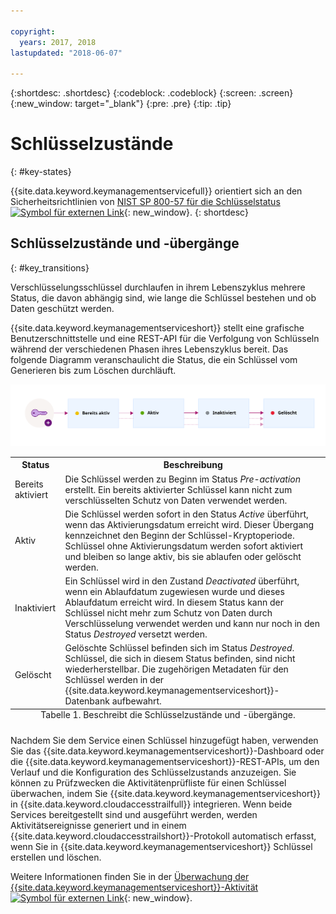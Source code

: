 ```yaml
---

copyright:
  years: 2017, 2018
lastupdated: "2018-06-07"

---
```


{:shortdesc: .shortdesc}
{:codeblock: .codeblock}
{:screen: .screen}
{:new_window: target="_blank"}
{:pre: .pre}
{:tip: .tip}

# Schlüsselzustände
{: #key-states}

{{site.data.keyword.keymanagementservicefull}} orientiert sich an den Sicherheitsrichtlinien von [NIST SP 800-57 für die Schlüsselstatus ![Symbol für externen Link](../../../icons/launch-glyph.svg "Symbol für externen Link")](http://nvlpubs.nist.gov/nistpubs/SpecialPublications/NIST.SP.800-57pt1r4.pdf){: new_window}.
{: shortdesc}

## Schlüsselzustände und -übergänge
{: #key_transitions}

Verschlüsselungsschlüssel durchlaufen in ihrem Lebenszyklus mehrere Status, die davon abhängig sind, wie lange die Schlüssel bestehen und ob Daten geschützt werden. 

{{site.data.keyword.keymanagementserviceshort}} stellt eine grafische Benutzerschnittstelle und eine REST-API für die Verfolgung von Schlüsseln während der verschiedenen Phasen ihres Lebenszyklus bereit. Das folgende Diagramm veranschaulicht die Status, die ein Schlüssel vom Generieren bis zum Löschen durchläuft.

![Das Diagramm zeigt dieselben Komponenten, die auch in der folgenden Definitionstabelle beschrieben sind.](../images/key-states_min.svg)

<table>
  <tr>
    <th>Status</th>
    <th>Beschreibung</th>
  </tr>
  <tr>
    <td>Bereits aktiviert</td>
    <td>Die Schlüssel werden zu Beginn im Status <i>Pre-activation</i> erstellt. Ein bereits aktivierter Schlüssel kann nicht zum verschlüsselten Schutz von Daten verwendet werden.</td>
  </tr>
  <tr>
    <td>Aktiv</td>
    <td>Die Schlüssel werden sofort in den Status <i>Active</i> überführt, wenn das Aktivierungsdatum erreicht wird. Dieser Übergang kennzeichnet den Beginn der Schlüssel-Kryptoperiode. Schlüssel ohne Aktivierungsdatum werden sofort aktiviert und bleiben so lange aktiv, bis sie ablaufen oder gelöscht werden.</td>
  </tr>
  <tr>
    <td>Inaktiviert</td>
    <td>Ein Schlüssel wird in den Zustand <i>Deactivated</i> überführt, wenn ein Ablaufdatum zugewiesen wurde und dieses Ablaufdatum erreicht wird. In diesem Status kann der Schlüssel nicht mehr zum Schutz von Daten durch Verschlüsselung verwendet werden und kann nur noch in den Status <i>Destroyed</i> versetzt werden.</td>
  </tr>
  <tr>
    <td>Gelöscht</td>
    <td>Gelöschte Schlüssel befinden sich im Status <i>Destroyed</i>. Schlüssel, die sich in diesem Status befinden, sind nicht wiederherstellbar. Die zugehörigen Metadaten für den Schlüssel werden in der {{site.data.keyword.keymanagementserviceshort}}-Datenbank aufbewahrt.</td>
  </tr>
  <caption style="caption-side:bottom;">Tabelle 1. Beschreibt die Schlüsselzustände und -übergänge.</caption>
</table>

Nachdem Sie dem Service einen Schlüssel hinzugefügt haben, verwenden Sie das {{site.data.keyword.keymanagementserviceshort}}-Dashboard oder die {{site.data.keyword.keymanagementserviceshort}}-REST-APIs, um den Verlauf und die Konfiguration des Schlüsselzustands anzuzeigen. Sie können zu Prüfzwecken die Aktivitätenprüfliste für einen Schlüssel überwachen, indem Sie {{site.data.keyword.keymanagementserviceshort}} in {{site.data.keyword.cloudaccesstrailfull}} integrieren. Wenn beide Services bereitgestellt sind und ausgeführt werden, werden Aktivitätsereignisse generiert und in einem {{site.data.keyword.cloudaccesstrailshort}}-Protokoll automatisch erfasst, wenn Sie in {{site.data.keyword.keymanagementserviceshort}} Schlüssel erstellen und löschen. 

Weitere Informationen finden Sie in der [Überwachung der {{site.data.keyword.keymanagementserviceshort}}-Aktivität ![Symbol für externen Link](../../../icons/launch-glyph.svg "Symbol für externen Link")](/docs/services/cloud-activity-tracker/services/security_svcs.html#key_protect){: new_window}.
